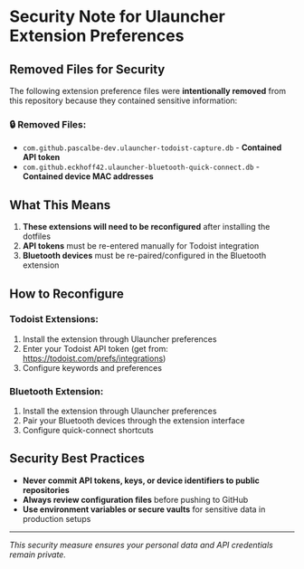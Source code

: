 # Security Note for Ulauncher Extension Preferences

## Removed Files for Security

The following extension preference files were **intentionally removed** from this repository because they contained sensitive information:

### 🔒 Removed Files:
- `com.github.pascalbe-dev.ulauncher-todoist-capture.db` - **Contained API token**
- `com.github.eckhoff42.ulauncher-bluetooth-quick-connect.db` - **Contained device MAC addresses**

## What This Means

1. **These extensions will need to be reconfigured** after installing the dotfiles
2. **API tokens** must be re-entered manually for Todoist integration
3. **Bluetooth devices** must be re-paired/configured in the Bluetooth extension

## How to Reconfigure

### Todoist Extensions:
1. Install the extension through Ulauncher preferences
2. Enter your Todoist API token (get from: https://todoist.com/prefs/integrations)
3. Configure keywords and preferences

### Bluetooth Extension:
1. Install the extension through Ulauncher preferences  
2. Pair your Bluetooth devices through the extension interface
3. Configure quick-connect shortcuts

## Security Best Practices

- **Never commit API tokens, keys, or device identifiers to public repositories**
- **Always review configuration files** before pushing to GitHub
- **Use environment variables or secure vaults** for sensitive data in production setups

---
*This security measure ensures your personal data and API credentials remain private.*

